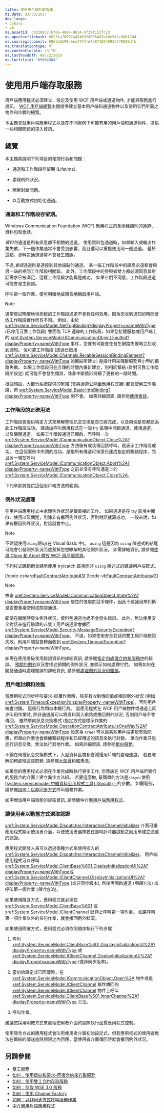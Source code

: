 ```yaml
---
title: 使用用戶端存取服務
ms.date: 03/30/2017
dev_langs:
- csharp
- vb
ms.assetid: c8329832-bf66-4064-9034-bf39f153fc2d
ms.openlocfilehash: 0923fa70907a4846924395483c86e541cd88f284
ms.sourcegitcommit: 68653db98c5ea7744fd438710248935f70020dfb
ms.translationtype: MT
ms.contentlocale: zh-TW
ms.lasthandoff: 08/22/2019
ms.locfileid: "69964984"
---
```

# <a name="accessing-services-using-a-client"></a>使用用戶端存取服務
用戶端應用程式必須建立、設定及使用 WCF 用戶端或通道物件, 才能與服務進行通訊。 [WCF 用戶端總覽](../../../../docs/framework/wcf/wcf-client-overview.md)主題提供建立基本用戶端和通道物件以及使用它們所需之物件和步驟的總覽。  
  
 本主題會就用戶端應用程式以及在不同案例下可能有用的用戶端和通道物件，提供一些相關問題的深入資訊。  
  
## <a name="overview"></a>總覽  
 本主題將說明下列項目的相關行為和問題：  
  
- 通道和工作階段存留期 (Lifetime)。  
  
- 處理例外狀況。  
  
- 瞭解封鎖問題。  
  
- 以互動方式初始化通道。  
  
### <a name="channel-and-session-lifetimes"></a>通道和工作階段存留期。  
 Windows Communication Foundation (WCF) 應用程式包含兩種類別的通道、資料包和會話。  
  
 *資料包*通道是所有訊息都不相關的通道。 使用資料包通道時，如果輸入或輸出作業失敗，下一個作業通常不會受到影響，而且還可以重複使用同一個通道。 基於這點，資料包通道通常不會發生錯誤。  
  
 不過,*會話*通道則是連接到其他端點的通道。 某一端工作階段中的訊息永遠都會與另一端的相同工作階段相關聯。 此外，工作階段中的參與者雙方都必須同意其對話需求已被滿足，這樣工作階段才能算是成功。 如果它們不同意，工作階段通道可能會發生錯誤。  
  
 呼叫第一個作業，便可明確地或隱含地開啟用戶端。  
  
> [!NOTE]
> 通常嘗試明確地偵測錯的工作階段通道不會有任何效用，因為您收到通知的時間會依工作階段實作而有不同。 例如，由於 <xref:System.ServiceModel.NetTcpBinding?displayProperty=nameWithType> (已停用可靠工作階段) 會面臨 TCP 連線的工作階段，如果您接聽服務或用戶端上的 <xref:System.ServiceModel.ICommunicationObject.Faulted?displayProperty=nameWithType> 事件，您就有可能會在發生網路失敗時立刻收到通知。 但可靠工作階段 (透過已啟用 <xref:System.ServiceModel.Channels.ReliableSessionBindingElement?displayProperty=nameWithType> 的繫結所建立) 是設計用來隔離服務與小型的網路失敗。 如果工作階段可在合理的時間內重新建立，則相同繫結 (針對可靠工作階段所設定) 就可能不會發生錯誤，除非中斷情形持續了更長的一段時間。  
  
 根據預設，大部分系統提供的繫結 (會將通道公開至應用程式層) 都會使用工作階段，但 <xref:System.ServiceModel.BasicHttpBinding?displayProperty=nameWithType> 則不會。 如需詳細資訊, 請參閱[使用會話](../../../../docs/framework/wcf/using-sessions.md)。  
  
### <a name="the-proper-use-of-sessions"></a>工作階段的正確用法  
 工作階段會提供特定方式來瞭解整個訊息交換是否已經完成，以及兩端是否都認為此工作階段成功。 建議由呼叫應用程式在一個 try 區塊中開啟通道、使用通道，以及關閉通道。 如果工作階段通道已開啟，而呼叫一次 <xref:System.ServiceModel.ICommunicationObject.Close%2A?displayProperty=nameWithType> 方法後有成功傳回該呼叫，就表示工作階段成功。 在這個案例中所謂的成功，是指所有傳遞可保證已達成指定的繫結程序，而且另一端在呼叫 <xref:System.ServiceModel.ICommunicationObject.Abort%2A?displayProperty=nameWithType> 之前並沒有呼叫通道上的 <xref:System.ServiceModel.ICommunicationObject.Close%2A>。  
  
 下列章節將提供這個用戶端方法的範例。  
  
### <a name="handling-exceptions"></a>例外狀況處理  
 在用戶端應用程式中處理例外狀況是很直接的工作。 如果通道是在 try 區塊中開啟、使用以及關閉，則除非有擲回例外狀況，否則對話就算成功。 一般來說，如果有擲回例外狀況，對話就會中止。  
  
> [!NOTE]
> 不建議使用`Using`語句(在 Visual Basic 中)。 `using` 這是因為 `using` 陳述式的結尾可能會引發例外狀況而遮蓋掉您想瞭解的其他例外狀況。 如需詳細資訊, 請參閱[使用 Close 和 Abort 釋放 WCF 用戶端資源](../../../../docs/framework/wcf/samples/use-close-abort-release-wcf-client-resources.md)。  
  
 下列程式碼範例會顯示使用 try/catch 區塊而非 `using` 陳述式的建議用戶端模式。  
  
 [!code-csharp[FaultContractAttribute#3](../../../../samples/snippets/csharp/VS_Snippets_CFX/faultcontractattribute/cs/client.cs#3)]
 [!code-vb[FaultContractAttribute#3](../../../../samples/snippets/visualbasic/VS_Snippets_CFX/faultcontractattribute/vb/client.vb#3)]  
  
> [!NOTE]
> 檢查 <xref:System.ServiceModel.ICommunicationObject.State%2A?displayProperty=nameWithType> 屬性的值屬於競爭條件，因此不建議用來判斷是否要重複使用或關閉通道。  
  
 即使在關閉時發生例外狀況，資料包通道也絕不會發生錯誤。 此外，無法使用安全對話來進行驗證的非雙工用戶端通常會擲回 <xref:System.ServiceModel.Security.MessageSecurityException?displayProperty=nameWithType>。 不過，如果使用安全對話的雙工用戶端驗證失敗，則用戶端就會轉而收到 <xref:System.TimeoutException?displayProperty=nameWithType>。  
  
 如需在應用層級使用錯誤資訊的詳細資訊, 請參閱[指定和處理合約和服務中](../../../../docs/framework/wcf/specifying-and-handling-faults-in-contracts-and-services.md)的錯誤。 [預期的例外](../../../../docs/framework/wcf/samples/expected-exceptions.md)狀況會描述預期的例外狀況, 並顯示如何處理它們。 如需如何在開發通道時處理錯誤的詳細資訊, 請參閱[處理例外狀況和錯誤](../../../../docs/framework/wcf/extending/handling-exceptions-and-faults.md)。  
  
### <a name="client-blocking-and-performance"></a>用戶端封鎖和效能  
 當應用程式同步呼叫要求-回覆作業時，除非有收到傳回值或擲回例外狀況 (例如 <xref:System.TimeoutException?displayProperty=nameWithType>)，否則用戶端會封鎖。 這個行為類似本機行為。 當應用程式在 WCF 用戶端物件或通道上同步叫用作業時, 除非通道層可以將資料寫入網路或擲回例外狀況, 否則用戶端不會傳回。 雖然單向訊息交換模式 (指定方式是標示作業的 <xref:System.ServiceModel.OperationContractAttribute.IsOneWay%2A?displayProperty=nameWithType> 設定為 `true`) 可以讓某些用戶端更能有效回應，但單向作業也會根據繫結程序和已經傳送的訊息來執行封鎖。 單向作業只能進行訊息交換，無法執行其他作業。 如需詳細資訊, 請參閱[單向服務](../../../../docs/framework/wcf/feature-details/one-way-services.md)。  
  
 不論在何種訊息交換模式下，大型資料區塊都會減慢用戶端的處理速度。 若要瞭解如何處理這些問題, 請參閱[大型資料和串流](../../../../docs/framework/wcf/feature-details/large-data-and-streaming.md)。  
  
 如果您的應用程式必須在作業完成時執行更多工作, 您應該在 WCF 用戶端所實行的服務合約介面上建立異步方法組。 若要這麼做, 最簡單的方法是`/async`使用 [ [system.servicemodel 中繼資料公用程式工具] (Svcutil)](../../../../docs/framework/wcf/servicemodel-metadata-utility-tool-svcutil-exe.md)上的參數。 如需範例，請參閱[如何：以非同步方式](../../../../docs/framework/wcf/feature-details/how-to-call-wcf-service-operations-asynchronously.md)呼叫服務作業。  
  
 如需增加用戶端效能的詳細資訊, 請參閱仲介[層用戶端應用程式](../../../../docs/framework/wcf/feature-details/middle-tier-client-applications.md)。  
  
### <a name="enabling-the-user-to-select-credentials-dynamically"></a>讓使用者以動態方式選取認證  
 <xref:System.ServiceModel.Dispatcher.IInteractiveChannelInitializer> 介面可讓應用程式顯示使用者介面，以便使用者選擇要在逾時計時器啟動之前用來建立通道的認證。  
  
 應用程式開發人員可以透過兩種方式來使用插入的 <xref:System.ServiceModel.Dispatcher.IInteractiveChannelInitializer>。 用戶端應用程式可以呼叫<xref:System.ServiceModel.ClientBase%601.DisplayInitializationUI%2A?displayProperty=nameWithType>或<xref:System.ServiceModel.IClientChannel.DisplayInitializationUI%2A?displayProperty=nameWithType> (或非同步版本), 然後再開啟通道 (*明確*方法) 或呼叫第一個作業 (*隱含*方法)。  
  
 如果使用隱含方式，應用程式就必須在 <xref:System.ServiceModel.ClientBase%601> 或 <xref:System.ServiceModel.IClientChannel> 延伸上呼叫第一項作業。 如果呼叫第一項作業以外的任何作業，就會擲回例外狀況。  
  
 如果使用明確方式，應用程式必須依照順序執行下列步驟：  
  
1. 呼叫 <xref:System.ServiceModel.ClientBase%601.DisplayInitializationUI%2A?displayProperty=nameWithType> 或 <xref:System.ServiceModel.IClientChannel.DisplayInitializationUI%2A?displayProperty=nameWithType> (或非同步版本)。  
  
2. 當初始設定式已回傳時，在 <xref:System.ServiceModel.ICommunicationObject.Open%2A> 物件或是 <xref:System.ServiceModel.IClientChannel> 屬性傳回的 <xref:System.ServiceModel.IClientChannel> 物件上呼叫 <xref:System.ServiceModel.ClientBase%601.InnerChannel%2A?displayProperty=nameWithType> 方法。  
  
3. 呼叫作業。  
  
 建議您採用明確方式來處理使用者介面的實際執行品質應用程式控制。  
  
 使用隱含方式的應用程式會叫用使用者介面初始設定式，但若應用程式的使用者無法在繫結的傳送逾時期限之內回應，當使用者介面傳回時就會擲回例外狀況。  
  
## <a name="see-also"></a>另請參閱

- [雙工服務](../../../../docs/framework/wcf/feature-details/duplex-services.md)
- [如何：使用單向和要求-回復合約來存取服務](../../../../docs/framework/wcf/feature-details/how-to-access-wcf-services-with-one-way-and-request-reply-contracts.md)
- [如何：使用雙工合約存取服務](../../../../docs/framework/wcf/feature-details/how-to-access-services-with-a-duplex-contract.md)
- [如何：存取 WSE 3.0 服務](../../../../docs/framework/wcf/feature-details/how-to-access-a-wse-3-0-service-with-a-wcf-client.md)
- [如何：使用 ChannelFactory](../../../../docs/framework/wcf/feature-details/how-to-use-the-channelfactory.md)
- [如何：以非同步方式呼叫服務作業](../../../../docs/framework/wcf/feature-details/how-to-call-wcf-service-operations-asynchronously.md)
- [中介層用戶端應用程式](../../../../docs/framework/wcf/feature-details/middle-tier-client-applications.md)
